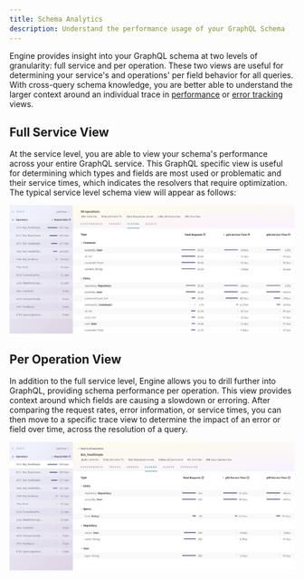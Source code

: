 ```yaml
---
title: Schema Analytics
description: Understand the performance usage of your GraphQL Schema
---
```


Engine provides insight into your GraphQL schema at two levels of granularity: full service and per operation. These two views are useful for determining your service's and operations' per field behavior for all queries. With cross-query schema knowledge, you are better able to understand the larger context around an individual trace in [performance](./performance.html) or [error tracking](./error-tracking.html) views.

<h2 id="service">Full Service View</h2>

At the service level, you are able to view your schema's performance across your entire GraphQL service. This GraphQL specific view is useful for determining which types and fields are most used or problematic and their service times, which indicates the resolvers that require optimization. The typical service level schema view will appear as follows:

![Full Service Schema View](./img/schema-view/service-schema-view.png)

<h2 id="per-operation">Per Operation View</h2>

In addition to the full service level, Engine allows you to drill further into GraphQL, providing schema performance per operation. This view provides context around which fields are causing a slowdown or erroring. After comparing the request rates, error information, or service times, you can then move to a specific trace view to determine the impact of an error or field over time, across the resolution of a query.

![Per Operation Schema View](./img/schema-view/operation-schema-view.png)
